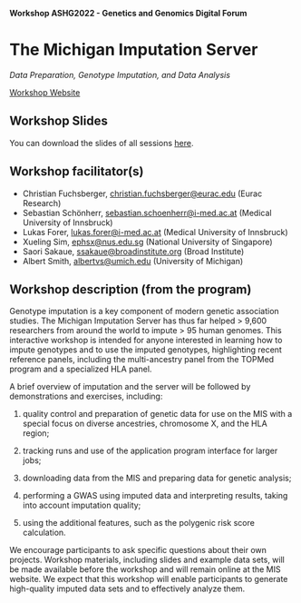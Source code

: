 **Workshop ASHG2022 - Genetics and Genomics Digital Forum**

# The Michigan Imputation Server
*Data Preparation, Genotype Imputation, and Data Analysis*

[Workshop Website](https://learning.ashg.org/products/workshop-the-michigan-imputation-server-data-preparation-genotype-imputation-data-analysis)

## Workshop Slides
You can download the slides of all sessions [here](https://github.com/genepi/imputationserver-ashg22/raw/master/slides/MIS_Workshop_22.pdf).

## Workshop facilitator(s)
- Christian Fuchsberger, christian.fuchsberger@eurac.edu (Eurac Research)
- Sebastian Schönherr, sebastian.schoenherr@i-med.ac.at (Medical University of Innsbruck)
- Lukas Forer, lukas.forer@i-med.ac.at (Medical University of Innsbruck)
- Xueling Sim, ephsx@nus.edu.sg (National University of Singapore)
- Saori Sakaue, ssakaue@broadinstitute.org (Broad Institute)
- Albert Smith, albertvs@umich.edu (University of Michigan)

## Workshop description (from the program)

Genotype imputation is a key component of modern genetic association studies. The Michigan Imputation Server has thus far helped > 9,600 researchers from around the world to impute > 95 human genomes. This interactive workshop is intended for anyone interested in learning how to impute genotypes and to use the imputed genotypes, highlighting recent reference panels, including the multi-ancestry panel from the TOPMed program and a specialized HLA panel.

A brief overview of imputation and the server will be followed by demonstrations and exercises, including:

1. quality control and preparation of genetic data for use on the MIS with a special focus on diverse ancestries, chromosome X, and the HLA region;

2. tracking runs and use of the application program interface for larger jobs;

3. downloading data from the MIS and preparing data for genetic analysis;

4. performing a GWAS using imputed data and interpreting results, taking into account imputation quality;

5. using the additional features, such as the polygenic risk score calculation.

We encourage participants to ask specific questions about their own projects. Workshop materials, including slides and example data sets, will be made available before the workshop and will remain online at the MIS website. We expect that this workshop will enable participants to generate high-quality imputed data sets and to effectively analyze them.
